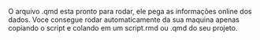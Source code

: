O arquivo .qmd esta pronto para rodar, ele pega as informações online dos dados.
Voce consegue rodar automaticamente da sua maquina apenas copiando o script e colando em um script.rmd ou .qmd do seu projeto.
